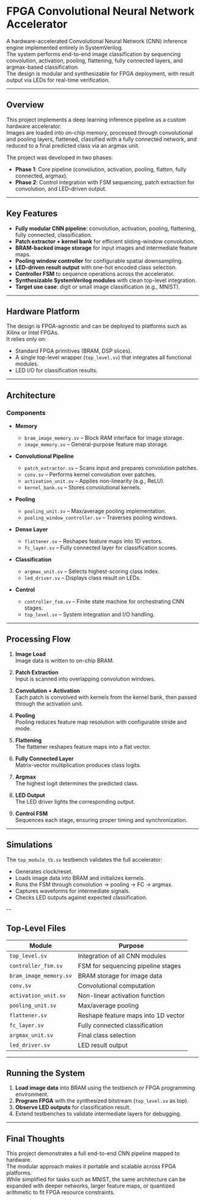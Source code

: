 # FPGA Convolutional Neural Network Accelerator

A hardware-accelerated Convolutional Neural Network (CNN) inference engine implemented entirely in SystemVerilog.  
The system performs end-to-end image classification by sequencing convolution, activation, pooling, flattening, fully connected layers, and argmax-based classification.  
The design is modular and synthesizable for FPGA deployment, with result output via LEDs for real-time verification.

---

## Overview

This project implements a deep learning inference pipeline as a custom hardware accelerator.  
Images are loaded into on-chip memory, processed through convolutional and pooling layers, flattened, classified with a fully connected network, and reduced to a final predicted class via an argmax unit.

The project was developed in two phases:
- **Phase 1**: Core pipeline (convolution, activation, pooling, flatten, fully connected, argmax).  
- **Phase 2**: Control integration with FSM sequencing, patch extraction for convolution, and LED-driven output.

---

## Key Features

- **Fully modular CNN pipeline**: convolution, activation, pooling, flattening, fully connected, classification.  
- **Patch extractor + kernel bank** for efficient sliding-window convolution.  
- **BRAM-backed image storage** for input images and intermediate feature maps.  
- **Pooling window controller** for configurable spatial downsampling.  
- **LED-driven result output** with one-hot encoded class selection.  
- **Controller FSM** to sequence operations across the accelerator.  
- **Synthesizable SystemVerilog modules** with clean top-level integration.  
- **Target use case**: digit or small image classification (e.g., MNIST).  

---

## Hardware Platform

The design is FPGA-agnostic and can be deployed to platforms such as Xilinx or Intel FPGAs.  
It relies only on:
- Standard FPGA primitives (BRAM, DSP slices).  
- A single top-level wrapper (`top_level.sv`) that integrates all functional modules.  
- LED I/O for classification results.  

---

## Architecture

### Components

- **Memory**
  - `bram_image_memory.sv` – Block RAM interface for image storage.  
  - `image_memory.sv` – General-purpose feature map storage.  

- **Convolutional Pipeline**
  - `patch_extractor.sv` – Scans input and prepares convolution patches.  
  - `conv.sv` – Performs kernel convolution over patches.  
  - `activation_unit.sv` – Applies non-linearity (e.g., ReLU).  
  - `kernel_bank.sv` – Stores convolutional kernels.  

- **Pooling**
  - `pooling_unit.sv` – Max/average pooling implementation.  
  - `pooling_window_controller.sv` – Traverses pooling windows.  

- **Dense Layer**
  - `flattener.sv` – Reshapes feature maps into 1D vectors.  
  - `fc_layer.sv` – Fully connected layer for classification scores.  

- **Classification**
  - `argmax_unit.sv` – Selects highest-scoring class index.  
  - `led_driver.sv` – Displays class result on LEDs.  

- **Control**
  - `controller_fsm.sv` – Finite state machine for orchestrating CNN stages.  
  - `top_level.sv` – System integration and I/O handling.  

---

## Processing Flow

1. **Image Load**  
   Image data is written to on-chip BRAM.  

2. **Patch Extraction**  
   Input is scanned into overlapping convolution windows.  

3. **Convolution + Activation**  
   Each patch is convolved with kernels from the kernel bank, then passed through the activation unit.  

4. **Pooling**  
   Pooling reduces feature map resolution with configurable stride and mode.  

5. **Flattening**  
   The flattener reshapes feature maps into a flat vector.  

6. **Fully Connected Layer**  
   Matrix-vector multiplication produces class logits.  

7. **Argmax**  
   The highest logit determines the predicted class.  

8. **LED Output**  
   The LED driver lights the corresponding output.  

9. **Control FSM**  
   Sequences each stage, ensuring proper timing and synchronization.  

---

## Simulations

The `top_module_tb.sv` testbench validates the full accelerator:

- Generates clock/reset.  
- Loads image data into BRAM and initializes kernels.  
- Runs the FSM through convolution → pooling → FC → argmax.  
- Captures waveforms for intermediate signals.  
- Checks LED outputs against expected classification. 
 
--

## Top-Level Files

| Module               | Purpose                                    |
|-----------------------|--------------------------------------------|
| `top_level.sv`       | Integration of all CNN modules              |
| `controller_fsm.sv`  | FSM for sequencing pipeline stages           |
| `bram_image_memory.sv` | BRAM storage for image data               |
| `conv.sv`            | Convolutional computation                   |
| `activation_unit.sv` | Non-linear activation function              |
| `pooling_unit.sv`    | Max/average pooling                         |
| `flattener.sv`       | Reshape feature maps into 1D vector         |
| `fc_layer.sv`        | Fully connected classification              |
| `argmax_unit.sv`     | Final class selection                       |
| `led_driver.sv`      | LED result output                           |

---

## Running the System

1. **Load image data** into BRAM using the testbench or FPGA programming environment.  
2. **Program FPGA** with the synthesized bitstream (`top_level.sv` as top).  
3. **Observe LED outputs** for classification result.  
4. Extend testbenches to validate intermediate layers for debugging.  

---

## Final Thoughts

This project demonstrates a full end-to-end CNN pipeline mapped to hardware.  
The modular approach makes it portable and scalable across FPGA platforms.  
While simplified for tasks such as MNIST, the same architecture can be expanded with deeper networks, larger feature maps, or quantized arithmetic to fit FPGA resource constraints.
